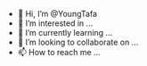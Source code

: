 - 👋 Hi, I’m @YoungTafa
- 👀 I’m interested in ...
- 🌱 I’m currently learning ...
- 💞️ I’m looking to collaborate on ...
- 📫 How to reach me ...

<!---
YoungTafa/YoungTafa is a ✨ special ✨ repository because its `README.md` (this file) appears on your GitHub profile.
You can click the Preview link to take a look at your changes.
--->
